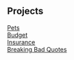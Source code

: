 ## Projects

[Pets](https://keen-goodall-0e2491.netlify.app/)\
[Budget](https://relaxed-curran-550521.netlify.app/)\
[Insurance](https://goofy-hamilton-701326.netlify.app)\
[Breaking Bad Quotes](https://eager-almeida-6fc326.netlify.app)

